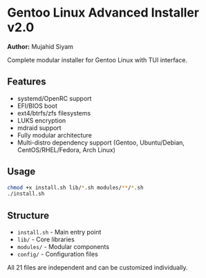 # Gentoo Linux Advanced Installer v2.0

**Author:** Mujahid Siyam

Complete modular installer for Gentoo Linux with TUI interface.

## Features
- systemd/OpenRC support
- EFI/BIOS boot
- ext4/btrfs/zfs filesystems
- LUKS encryption
- mdraid support
- Fully modular architecture
- Multi-distro dependency support (Gentoo, Ubuntu/Debian, CentOS/RHEL/Fedora, Arch Linux)

## Usage
```bash
chmod +x install.sh lib/*.sh modules/**/*.sh
./install.sh
```

## Structure
- `install.sh` - Main entry point
- `lib/` - Core libraries
- `modules/` - Modular components
- `config/` - Configuration files

All 21 files are independent and can be customized individually.

